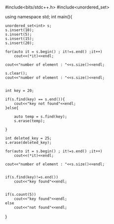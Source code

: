 #include<bits/stdc++.h>
#include<unordered_set>

using namespace std;
int main(){

    unordered_set<int> s;
    s.insert(10);
    s.insert(5);
    s.insert(15);
    s.insert(20);
    
    for(auto it = s.begin() ; it!=s.end() ;it++)
        cout<<(*it)<<endl;
    
    cout<<"number of element : "<<s.size()<<endl;

    s.clear();
    cout<<"number of element : "<<s.size()<<endl;


    int key = 20;

    if(s.find(key) == s.end()){
        cout<<"key not found"<<endl;
    }else{
        
        auto temp = s.find(key);
        s.erase(temp);

    }

    int deleted_key = 25;
    s.erase(deleted_key);

    for(auto it = s.begin() ; it!=s.end() ;it++)
        cout<<(*it)<<endl;

    cout<<"number of element : "<<s.size()<<endl;


    if(s.find(key)!=s.end())
        cout<<"key found"<<endl;


    if(s.count(5))
        cout<<"key found"<<endl;
    else
        cout<<"not found"<<endl;
}